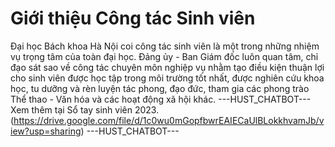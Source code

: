 # Giới thiệu Công tác Sinh viên

Đại học Bách khoa Hà Nội coi công tác sinh viên là một trong những nhiệm vụ trọng tâm của toàn đại học. Đảng ủy - Ban Giám đốc luôn quan tâm, chỉ đạo sát sao về công tác chuyên môn nghiệp vụ nhằm tạo điều kiện thuận lợi cho sinh viên được học tập trong môi trường tốt nhất, được nghiên cứu khoa học, tu dưỡng và rèn luyện tác phong, đạo đức, tham gia các phong trào Thể thao - Văn hóa và các hoạt động xã hội khác. 
 ---HUST_CHATBOT---
Xem thêm tại Sổ tay sinh viên 2023. (https://drive.google.com/file/d/1c0wu0mGopfbwrEAIECaUlBLokkhvamJb/view?usp=sharing) 
 ---HUST_CHATBOT---